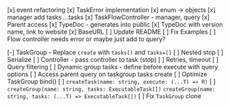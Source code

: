[x] event refactoring
[x] TaskError implementation
[x] enum -> objects
[x] manager add tasks ...tasks
[x] TaskFlowController - manager, query
[x] Parent access
[x] TypeDoc - generates into public
[x] TypeDoc with version name, link to website
[x] BaseURL
[ ] Update README
[ ] Fix Examples
[ ] Flow controller needs error or maybe just add to query?

[-] TaskGroup - Replace `create` with `tasks()` and `tasks=[]`
[ ] Nested stop
[ ] Serialize
[ ] Controller - pass controller to task (stop)
[ ] Retries, timeout
[ ] Query filtering
[ ] Dynamic group tasks - define before execute with query options
[ ] Access parent query on taskgroup tasks create
[ ] Optimize TaskGroup bind()
[ ] `createTask(name: string, execute: (...T) => R)`
[ ] `createGroup(name: string, tasks: ExecutableTask[])` `createGroup(name: string, tasks: (...T) => ExecutableTask[])`
[ ] Fix `TaskGroup` clone
